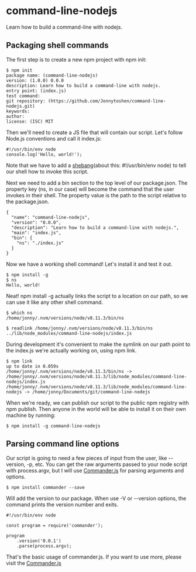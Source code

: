 # command-line-nodejs
Learn how to build a command-line with nodejs.

## Packaging shell commands
The first step is to create a new npm project with npm init:
```
$ npm init                                                             
package name: (command-line-nodejs)
version: (1.0.0) 0.0.0
description: Learn how to build a command-line with nodejs.
entry point: (index.js)
test command:
git repository: (https://github.com/Jonnytoshen/command-line-nodejs.git)
keywords:
author:
license: (ISC) MIT
```

Then we'll need to create a JS file that will contain our script. Let's follow Node.js conventions and call it index.js:
```
#!/usr/bin/env node
console.log('Hello, world!');
```
Note that we have to add a [shebang](https://en.wikipedia.org/wiki/Shebang_(Unix))(about this: #!/usr/bin/env node) to tell our shell how to invoke this script.

Next we need to add a bin section to the top level of our package.json. The property key (ns, in our case) will become the command that the user invokes in their shell. The property value is the path to the script relative to the package.json.
```
{
  "name": "command-line-nodejs",
  "version": "0.0.0",
  "description": "Learn how to build a command-line with nodejs.",
  "main": "index.js",
  "bin": {
    "ns": "./index.js"
  }
}
```

Now we have a working shell command! Let's install it and test it out.
```
$ npm install -g
$ ns
Hello, world!
```

Neat! npm install -g actually links the script to a location on our path, so we can use it like any other shell command.
```
$ which ns
/home/jonny/.nvm/versions/node/v8.11.3/bin/ns

$ readlink /home/jonny/.nvm/versions/node/v8.11.3/bin/ns
../lib/node_modules/command-line-nodejs/index.js
```

During development it's convenient to make the symlink on our path point to the index.js we're actually working on, using npm link.
```
$ npm link
up to date in 0.059s
/home/jonny/.nvm/versions/node/v8.11.3/bin/ns -> /home/jonny/.nvm/versions/node/v8.11.3/lib/node_modules/command-line-nodejs/index.js
/home/jonny/.nvm/versions/node/v8.11.3/lib/node_modules/command-line-nodejs -> /home/jonny/Documents/git/command-line-nodejs
```

When we're ready, we can publish our script to the public npm registry with npm publish. Then anyone in the world will be able to install it on their own machine by running:
```
$ npm install -g command-line-nodejs
```


## Parsing command line options
Our script is going to need a few pieces of input from the user, like --version, -p, etc.
You can get the raw arguments passed to your node script with process.argv, but I will use [Commander.js](https://github.com/tj/commander.js) for parsing arguments and options.
```
$ npm install commander --save
```

Will add the version to our package. When use -V or --version options, the command prints the version number and exits.
```
#!/usr/bin/env node

const program = require('commander');

program
    .version('0.0.1')
    .parse(process.argv);
```

That's the basic usage of commander.js. If you want to use more, please visit the [Commander.js](https://github.com/tj/commander.js)